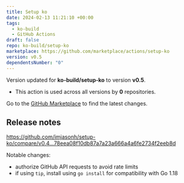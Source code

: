 ```yaml
---
title: Setup ko
date: 2024-02-13 11:21:10 +00:00
tags:
  - ko-build
  - GitHub Actions
draft: false
repo: ko-build/setup-ko
marketplace: https://github.com/marketplace/actions/setup-ko
version: v0.5
dependentsNumber: "0"
---
```



Version updated for **ko-build/setup-ko** to version **v0.5**.
- This action is used across all versions by **0** repositories.

Go to the [GitHub Marketplace](https://github.com/marketplace/actions/setup-ko) to find the latest changes.

## Release notes

https://github.com/imjasonh/setup-ko/compare/v0.4...78eea08f10db87a7a23a666a4a6fe2734f2eeb8d

Notable changes: 
- authorize GitHub API requests to avoid rate limits
- if using `tip`, install using `go install` for compatibility with Go 1.18
